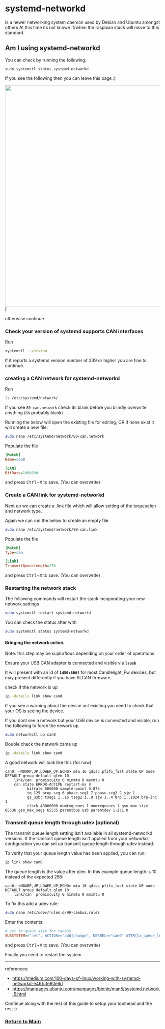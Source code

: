 # systemd-networkd 

Is a newer networking system daemon used by Debian and Ubuntu amongst others
At this time its not known if/when the raspbian stack will move to this standard.


## Am I using systemd-networkd


You can check by running the following.

`sudo systemctl status systemd-networkd`

If you see the following then you can leave this page :)

  [<img src='../images/systemctrlsystemd-networkd.png' width='720'>](../images/systemctrlsystemd-networkd.png) [


otherwise continue

### Check your version of systemd supports CAN interfaces

Run 
```bash
systemctl --version
```

If it reports a systemd version number of 239 or higher you are fine to continue.


### creating a CAN network for systemd-networkd

Run 
```bash
ls /etc/systemd/network/
```

If you see `80-can.network` check its blank before you blindly overwrite anything (its probably blank)

Running the below will open the existing file for editing, OR if none exist it will create a new file.
```bash
sudo nano /etc/systemd/network/80-can.network
```

Populate the file

```ini
[Match]
Name=can0

[CAN]
BitRate=1000000
```

and press <kbd>Ctrl</kbd>+<kbd>X</kbd> to save. (You can overwrite)

### Create a CAN link for systemd-networkd

Next up we can create a .link file which will allow setting of the txqueuelen and network type.

Again we can run the below to create an empty file.
```bash
sudo nano /etc/systemd/network/80-can.link
``` 

Populate the file

```ini
[Match]
Type=can

[Link]
TransmitQueueLength=256
```

and press <kbd>Ctrl</kbd>+<kbd>X</kbd> to save. (You can overwrite)


### Restarting the network stack

The following commands will restart the stack incoporating your new network settings

```bash
sudo systemctl restart systemd-networkd
```

You can check the status after with

```bash
sudo systemctl status systemd-networkd
```



#### Bringing the network online.

Note: this step may be suplurfious depending on your order of operations.

Ensure your USB CAN adapter is connected and visible via **`lsusb`**

It will present with an id of **`1d50:606f`** for most Candlelight_Fw devices, but may present differently if you have SLCAN firmware.


check if the network is up

```bash
ip -details link show can0
```

If you see a warning about the device not existing you need to check that your OS is seeing the device.


If you dont see a network but your USB device is connected and visible, run the following to force the nework up.

```bash
sudo networkctl up can0
```


Double check the network came up

```bash
ip -details link show can0
```

A good network will look like this (for now)

```console
can0: <NOARP,UP,LOWER_UP,ECHO> mtu 16 qdisc pfifo_fast state UP mode DEFAULT group default qlen 10
    link/can  promiscuity 0 minmtu 0 maxmtu 0 
    can state ERROR-ACTIVE restart-ms 0 
          bitrate 500000 sample-point 0.875 
          tq 125 prop-seg 6 phase-seg1 7 phase-seg2 2 sjw 1
          gs_usb: tseg1 1..16 tseg2 1..8 sjw 1..4 brp 1..1024 brp-inc 1
          clock 48000000 numtxqueues 1 numrxqueues 1 gso_max_size 65536 gso_max_segs 65535 parentbus usb parentdev 1-2:1.0
```

### Transmit queue length through udev (optional)

The transmit queue length setting isn't available in all systemd-networkd versions. If the transmit queue length isn't applied from your networkd configuration you can set up transmit queue length through udev instead.

To verify that your queue length value has been applied, you can run:
```bash
ip link show can0
```

The queue length is the value after qlen. In this example queue length is 10 instead of the expected 256:
```console
can0: <NOARP,UP,LOWER_UP,ECHO> mtu 16 qdisc pfifo_fast state UP mode DEFAULT group default qlen 10
    link/can  promiscuity 0 minmtu 0 maxmtu 0 
```

To fix this add a udev rule:
```bash
sudo nano /etc/udev/rules.d/99-canbus.rules
```

Enter the contents:
```ini
# set tx queue size for canbus
SUBSYSTEM=="net", ACTION=="add|change", KERNEL=="can0" ATTR{tx_queue_len}="256"
```

and press <kbd>Ctrl</kbd>+<kbd>X</kbd> to save. (You can overwrite)

Finally you need to restart the system.


---

references: 
 - https://medium.com/100-days-of-linux/working-with-systemd-networkd-e461cfe80e6d  
 - https://manpages.ubuntu.com/manpages/bionic/man5/systemd.network.5.html




Continue along with the rest of this guide to setup your toolhead and the rest :)

### [Return to Main](../index.md)
